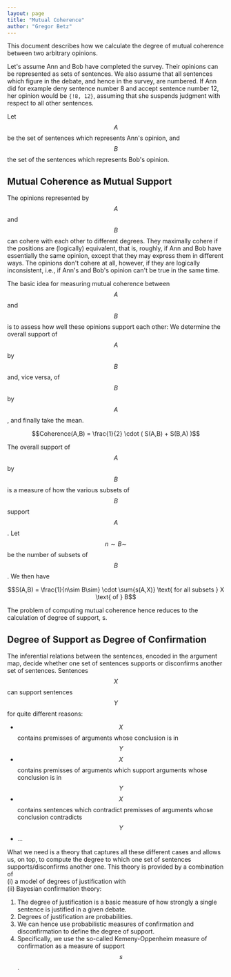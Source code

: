 ```yaml
---
layout: page
title: "Mutual Coherence"
author: "Gregor Betz"
---
```


<!--
  This chapter on mutual coherence is part of the OPMAP-ZKM documentation
  Gregor Betz
-->


<!--OpMAP visualizes multiple opinions as a geographic map. A location in this map represents a particular opinion, and the distance between two locations signifies the extent to which the corresponding opinions cohere with each other. The closer two opinion points in the map, the better they fit together.-->

This document describes how we calculate the degree of mutual coherence between two arbitrary opinions.
<!-- ## Opinions as Sets of Sentences -->

Let's assume Ann and Bob have completed the survey. Their opinions can be represented as sets of sentences. We also assume that all sentences which figure in the debate, and hence in the survey, are numbered. If Ann did for example deny sentence number 8 and accept sentence number 12, her opinion would be `{!8, 12}`, assuming that she suspends judgment with respect to all other sentences.

Let $$A$$ be the set of sentences which represents Ann's opinion, and $$B$$ the set of the sentences which represents Bob's opinion.


## Mutual Coherence as Mutual Support

The opinions represented by $$A$$ and $$B$$ can cohere with each other to different degrees. They maximally cohere if the positions are (logically) equivalent, that is, roughly, if Ann and Bob have essentially the same opinion, except that they may express them in different ways. The opinions don't cohere at all, however, if they are logically inconsistent, i.e., if Ann's and Bob's opinion can't be true in the same time.

The basic idea for measuring mutual coherence between $$A$$ and $$B$$ is to assess how well these opinions support each other: We determine the overall support of $$A$$ by $$B$$ and, vice versa, of $$B$$ by $$A$$, and finally take the mean.

$$Coherence(A,B) = \frac{1}{2} \cdot ( S(A,B) + S(B,A) )$$

The overall support of $$A$$ by $$B$$ is a measure of how the various subsets of $$B$$ support $$A$$. Let $$n\sim B\sim$$ be the number of subsets of $$B$$. We then have

$$S(A,B) = \frac{1}{n\sim B\sim} \cdot \sum{s(A,X)} \text{ for all subsets } X \text{ of } B$$

The problem of computing mutual coherence hence reduces to the calculation of degree of support, s.


## Degree of Support as Degree of Confirmation

The inferential relations between the sentences, encoded in the argument map, decide whether one set of sentences supports or disconfirms another set of sentences. Sentences $$X$$ can support sentences $$Y$$ for quite different reasons:

- $$X$$ contains premisses of arguments whose conclusion is in $$Y$$
- $$X$$ contains premisses of arguments which support arguments whose conclusion is in $$Y$$
- $$X$$ contains sentences which contradict premisses of arguments whose conclusion contradicts $$Y$$
- ...

What we need is a theory that captures all these different cases and allows us, on top, to compute the degree to which one set of sentences supports/disconfirms another one. This theory is provided by a combination of <br>
(i) a model of degrees of justification with<br>
(ii) Bayesian confirmation theory:

1. The degree of justification is a basic measure of how strongly a single sentence is justified in a given debate.
2. Degrees of justification are probabilities.
3. We can hence use probabilistic measures of confirmation and disconfirmation to define the degree of support.
4. Specifically, we use the so-called Kemeny-Oppenheim measure of confirmation as a measure of support $$s$$.

<!--
## Additional Resources

- mutualcoherence.nb -- A Mathematica Notebook which formally defines and applies our measure of mutual coherence.
- mutualcoherence.pdf -- PDF version.
-->
